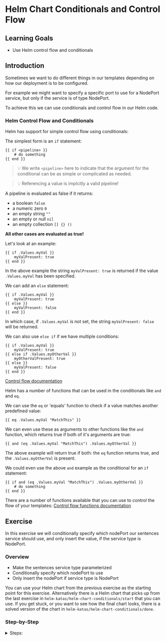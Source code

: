 # Helm Chart Conditionals and Control Flow

## Learning Goals

- Use Helm control flow and conditionals

## Introduction

Sometimes we want to do different things in our templates depending on how our deployment is to be configured.

For example we might want to specify a specific port to use for a NodePort service, but only if the service is of type NodePort.

To achieve this we can use conditionals and control flow in our Helm code.

### Helm Control Flow and Conditionals

Helm has support for simple control flow using conditionals:

The simplest form is an `if` statement:

```
{{ if <pipeline> }}
    # do something
{{ end }}
```
> :bulb: We write `<pipeline>` here to indicate that the argument for the conditional can be as simple or complicated as needed.

> :bulb: Referencing a value is implcitly a valid pipeline!

A pipeline is evaluated as false if it returns:
- a boolean `false`
- a numeric zero `0`
- an empty string `""`
- an empty or null `nil`
- an empty collection `[] {} ()`

**All other cases are evaluated as true!**

Let's look at an example:
```
{{ if .Values.myVal }}
    myValPresent: true
{{ end }}
```
In the above example the string `myValPresent: true` is returned if the value `.Values.myVal` has been specified.

We can add an `else` statement:

```
{{ if .Values.myVal }}
    myValPresent: true
{{ else }}
    myValPresent: false
{{ end }}
```
In which case, if `.Values.myVal` is not set, the string `myValPresent: false` will be returned.

We can also use `else if` if we have multiple conditions:

```
{{ if .Values.myVal }}
    myValPresent: true
{{ else if .Values.myOtherVal }}
    myOtherValPresent: true
{{ else }}
    myValPresent: false
{{ end }}
```

[Control flow documentation](https://helm.sh/docs/chart_template_guide/control_structures/)

Helm has a number of functions that can be used in the conditionals like `and` and `eq`.

We can use the `eq` or 'equals' function to check if a value matches another predefined value:
```
{{ eq .Values.myVal "MatchThis" }}
```

We can even use these as arguments to other functions like the `and` function, which returns true if both of it's arguments are true:

```
{{ and (eq .Values.myVal "MatchThis") .Values.myOtherVal }}
```

The above example will return true if both: the `eq` function returns true, and the `.Values.myOtherVal` is present.

We could even use the above `and` example as the conditional for an `if` statement:

```
{{ if and (eq .Values.myVal "MatchThis") .Values.myOtherVal }}
    # do something
{{ end }}
```

There are a number of functions available that you can use to control the flow of your templates: [Control flow functions documentation](https://helm.sh/docs/chart_template_guide/function_list/#logic-and-flow-control-functions)

## Exercise

In this exercise we will conditionally specify which nodePort our sentences service should use, and only insert the value, if the service type is NodePort.

### Overview

- Make the sentences service type parameterized
- Conditionally specify which nodePort to use
- Only insert the nodePort if service type is NodePort

You can use your Helm chart from the previous exercise as the starting point for this exercise.
Alternatively there is a Helm chart that picks up from the last exercise in `helm-katas/helm-chart-conditionals/start` that you can use.
If you get stuck, or you want to see how the final chart looks, there is a solved version of the chart in `helm-katas/helm-chart-conditionals/done`.

### Step-by-Step

<details>
<summary>Steps:</summary>

**Make the sentences service type parameterized**

First let's have a look at the sentences service template, the file is located in `sentence-app/templates/sentences-svc.yaml`

<details>
<summary>Default sentences-svc.yaml</summary>

```yaml
apiVersion: v1
kind: Service
metadata:
  labels:
    app: sentences
    component: main
  name: sentence
spec:
  ports:
  - port: 8080
    protocol: TCP
    targetPort: 8080
  selector:
    app: sentences
    component: main
  type: NodePort
```

</details>

The type and ports for the service are hard-coded in the service template.

Let's make the type a parameter:

```yaml
apiVersion: v1
kind: Service
...
spec:
  ...
  type: {{ .Values.sentences.service.type }}
```

Add the type to your `values.yaml`:
```yaml
sentences:
  ...
  service:
    type: ClusterIP
```

Let's try to render the service template:

```sh
$ helm template sentence-app --show-only templates/sentences-svc.yaml
---
# Source: sentence-app/templates/sentences-svc.yaml
apiVersion: v1
kind: Service
...
spec:
  ...
  type: ClusterIP
```

Sweet, that works.
Let's try to change the `type` in your `values.yaml` to `NodePort`.

Render the template again, and verify that it is now set to `NodePort`.

**Conditionally specify which nodePort to use**

When using the `NodePort` service type, Kubernetes allows us to specify which port we would like to use.
This argument is only relevant when using the `NodePort` service type, so let's make conditional that only adds the `nodePort` key if the value is set.

> :bulb: Note the difference in case for `NodePort` and `nodePort`.

Add the port to your `values.yaml`:

```yaml
sentences:
  ...
  service:
    type: NodePort
    nodePort: 31234
```

We add the conditional to the `ports` map of the service spec in your sentences service template:

```yaml
apiVersion: v1
kind: Service
...
spec:
  ports:
  - port: 8080
    protocol: TCP
    targetPort: 8080
    {{- if .Values.sentences.service.nodePort }}
    nodePort: {{ .Values.sentences.service.nodePort }}
    {{- end }}
  ...
  type: {{ .Values.sentences.service.type }}
```

> :bulb: Notice the use of `{{-` to remove whitespace around the injected value in the if statement.

Now the `nodePort` key will be inserted if the key is set.

Render the template:

```sh
helm template sentence-app --show-only templates/sentences-svc.yaml
---
# Source: sentence-app/templates/sentences-svc.yaml
apiVersion: v1
kind: Service
metadata:
...
spec:
  ports:
  - port: 8080
    protocol: TCP
    targetPort: 8080
    nodePort: 31234
  ...
```

Try to comment out the `nodePort` in your values file and render the template again:

```yaml
sentences:
  ...
  service:
    type: ClusterIP
    # nodePort: 31234
```

When we render the template again the `nodePort` will not be shown, as the value is not set, which means the if statement is false.

```sh
helm template sentence-app --show-only templates/sentences-svc.yaml
---
# Source: sentence-app/templates/sentences-svc.yaml
apiVersion: v1
kind: Service
metadata:
...
spec:
  ports:
  - port: 8080
    protocol: TCP
    targetPort: 8080
  ...
```

Uncomment the `nodePort` line in your values file.

**Only insert the nodePort if service type is NodePort**

As we stated in the beginning of the exercise the `nodePort` key is only used if the service type is `NodePort`.
So we can add an extra condition to our service, so that the `nodePort` key is only used if the service is indeed set to `NodePort`.

To do this we will use the `and` function.

The `and` function takes two arguments, both of which must be true:

```yaml
{{ and <pipeline> <pipeline> }}
```

An argument can be the result of another function or pipeline of functions.
These must be placed in parentheses.

We can use the `eq` or 'equals' function to check that the service is type is "NodePort":

```yaml
{{ eq .Values.MyValue "MyValue" }}
```

When we put it all together we get an if statement, where the condition is the `and` function, where the first of the arguments to the `and` function is the `eq` function that checks if the service type is `NodePort` and the second argument is a check that the `nodePort` value has been set.

```yaml
{{ if and (eq .Values.sentences.service.type "NodePort") .Values.sentences.service.nodePort }}
```

Thus only when both conditions are met, the value will be inserted.

* Edit your service file with the new if statement:

```yaml
apiVersion: v1
kind: Service
...
spec:
  ports:
  - port: 8080
    protocol: TCP
    targetPort: 8080
    {{- if and (eq .Values.sentences.service.type "NodePort") .Values.sentences.service.nodePort }}
    nodePort: {{ .Values.sentences.service.nodePort }}
    {{- end }}
  ...
  type: {{ .Values.sentences.service.type }}
```

Try to render the template:

```sh
$ helm template sentence-app --show-only templates/sentences-svc.yaml
---
# Source: sentence-app/templates/sentences-svc.yaml
apiVersion: v1
kind: Service
...
spec:
  ports:
  - port: 8080
    protocol: TCP
    targetPort: 8080
    nodePort: 31234
  ...
  type: NodePort
```

Now let's try to change the type back to `ClusterIP` in the values file, and render the template again:

```sh
$ helm template sentence-app --show-only templates/sentences-svc.yaml
---
# Source: sentence-app/templates/sentences-svc.yaml
apiVersion: v1
kind: Service
...
spec:
  ports:
  - port: 8080
    protocol: TCP
    targetPort: 8080
  ...
  type: ClusterIP
```

So that we can verify that the `nodePort` key is only added when the `type` is set to `NodePort`.

</details>
